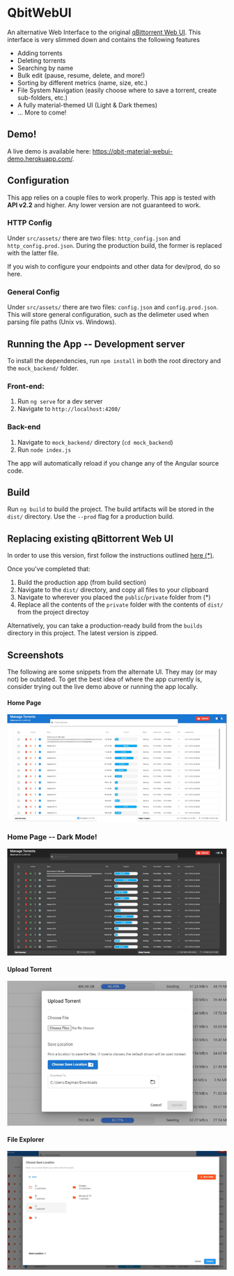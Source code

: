# QbitWebUI

An alternative Web Interface to the original [qBittorrent Web UI](https://github.com/qbittorrent/qBittorrent). This interface is very slimmed down and contains the following features

* Adding torrents
* Deleting torrents
* Searching by name
* Bulk edit (pause, resume, delete, and more!)
* Sorting by different metrics (name, size, etc.)
* File System Navigation (easily choose where to save a torrent, create sub-folders, etc.)
* A fully material-themed UI (Light & Dark themes)
* ... More to come!

## Demo!
A live demo is available here: https://qbit-material-webui-demo.herokuapp.com/.

## Configuration
This app relies on a couple files to work properly. This app is tested with **API v2.2** and higher. Any lower version are not guaranteed to work.

### HTTP Config
Under `src/assets/` there are two files: `http_config.json` and `http_config.prod.json`. During the production build, the former is replaced with the latter file. 

If you wish to configure your endpoints and other data for dev/prod, do so here.

### General Config
Under `src/assets/` there are two files: `config.json` and `config.prod.json`. This will store general configuration, such as the delimeter used when parsing file paths (Unix vs. Windows).

## Running the App -- Development server
To install the dependencies, run `npm install` in both the root directory and the `mock_backend/` folder.

### Front-end:
1. Run `ng serve` for a dev server
2. Navigate to `http://localhost:4200/`

### Back-end
1. Navigate to `mock_backend/` directory (`cd mock_backend`)
2. Run `node index.js`

The app will automatically reload if you change any of the Angular source code.

## Build

Run `ng build` to build the project. The build artifacts will be stored in the `dist/` directory. Use the `--prod` flag for a production build.

## Replacing existing qBittorrent Web UI
In order to use this version, first follow the instructions outlined [here (*)](https://github.com/qbittorrent/qBittorrent/wiki/Alternate-WebUI-usage).

Once you've completed that:

1. Build the production app (from build section)
2. Navigate to the `dist/` directory, and copy all files to your clipboard
3. Navigate to wherever you placed the `public`/`private` folder from (*)
4. Replace all the contents of the `private` folder with the contents of `dist/` from the project directoy

Alternatively, you can take a production-ready build from the `builds` directory in this project. The latest version is zipped.

## Screenshots
The following are some snippets from the alternate UI. They may (or may not) be outdated. To get the best idea of where the app currently is, consider trying out the live demo above or running the app locally.

#### Home Page
![Home Page](/builds/images/home_page.jpg)

### Home Page -- Dark Mode!
![Home Page with Dark Theme](/builds/images/home_page_dark.jpg)

#### Upload Torrent
![Upload a Torrent](/builds/images/upload_torrent.jpg)

#### File Explorer
![Explore the file system](/builds/images/file_explorer.jpg)
